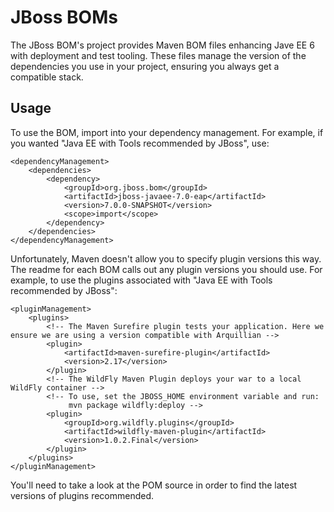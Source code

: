 JBoss BOMs
==========

The JBoss BOM's project provides Maven BOM files enhancing Jave EE 6 with deployment and test tooling. These files manage the version of the dependencies you use in your project, ensuring you always get a compatible stack.

Usage
-----

To use the BOM, import into your dependency management. For example, if you wanted "Java EE with Tools recommended by JBoss", use:

    <dependencyManagement>
        <dependencies>
            <dependency>
                <groupId>org.jboss.bom</groupId>
                <artifactId>jboss-javaee-7.0-eap</artifactId>
                <version>7.0.0-SNAPSHOT</version>
                <scope>import</scope>
            </dependency>
        </dependencies>
    </dependencyManagement>

Unfortunately, Maven doesn't allow you to specify plugin versions this way. The readme for each BOM calls out any plugin versions you should use. For example, to use the plugins associated with "Java EE with Tools recommended by JBoss":

    <pluginManagement>
        <plugins>
            <!-- The Maven Surefire plugin tests your application. Here we ensure we are using a version compatible with Arquillian -->
            <plugin>
                <artifactId>maven-surefire-plugin</artifactId>
                <version>2.17</version>
            </plugin>
            <!-- The WildFly Maven Plugin deploys your war to a local WildFly container -->
            <!-- To use, set the JBOSS_HOME environment variable and run:
                 mvn package wildfly:deploy -->
            <plugin>
                <groupId>org.wildfly.plugins</groupId>
                <artifactId>wildfly-maven-plugin</artifactId>
                <version>1.0.2.Final</version>
            </plugin>
        </plugins>
    </pluginManagement>

You'll need to take a look at the POM source in order to find the latest versions of plugins recommended.

